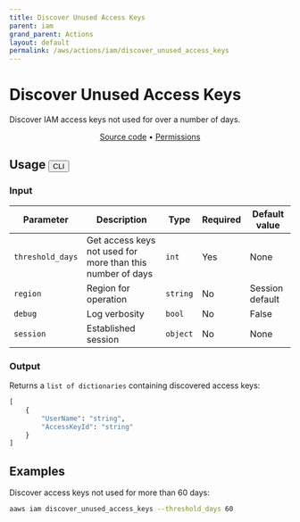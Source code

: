 ```yaml
---
title: Discover Unused Access Keys
parent: iam
grand_parent: Actions
layout: default
permalink: /aws/actions/iam/discover_unused_access_keys
---
```


# Discover Unused Access Keys

Discover IAM access keys not used for over a number of days.<br/>

<p align="center">
   <a href="https://github.com/avtomat-hub/avtomat-aws/tree/main/avtomat_aws/iam/discover_unused_access_keys.py">Source code</a> •
   <a href="/aws/permissions/iam/discover_unused_access_keys">Permissions</a>
</p>

## Usage <button id="toggleButton" class="btn fs-3" onclick="toggleTables()">CLI</button>

### Input

| Parameter        | Description                                                | Type     | Required | Default value   |
|------------------|------------------------------------------------------------|----------|----------|-----------------|
| `threshold_days` | Get access keys not used for more than this number of days | `int`    | Yes      | None            |
| `region`         | Region for operation                                       | `string` | No       | Session default |
| `debug`          | Log verbosity                                              | `bool`   | No       | False           |
| `session`        | Established session                                        | `object` | No       | None            |

### Output

Returns a `list of dictionaries` containing discovered access keys:

```python
[
    {
        "UserName": "string",
        "AccessKeyId": "string"
    }
]
```

<div markdown="1" id="cli" style="display: block;">

## Examples

Discover access keys not used for more than 60 days:

```bash
aaws iam discover_unused_access_keys --threshold_days 60
```

</div>

<div markdown="1" id="prog" style="display: none;">

## Examples

Discover access keys not used for more than 60 days:

```python
from avtomat_aws import iam

response = iam.discover_unused_access_keys(threshold_days=60)
```

</div>

<script>
  function toggleTables() {
    var cli = document.getElementById("cli");
    var prog = document.getElementById("prog");
    var toggleButton = document.getElementById("toggleButton");
    if (cli.style.display === "none") {
      cli.style.display = "block";
      prog.style.display = "none";
      toggleButton.innerHTML = "CLI";
    } else {
      cli.style.display = "none";
      prog.style.display = "block";
      toggleButton.innerHTML = "Programmatic";
    } 
  }
</script>